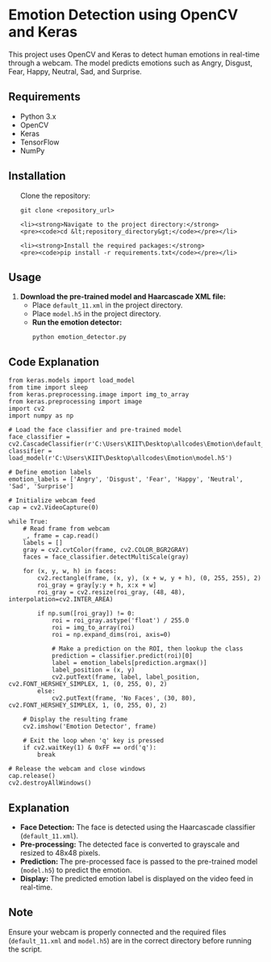 <!DOCTYPE html>
<html lang="en">
<head>
    <meta charset="UTF-8">
    <meta name="viewport" content="width=device-width, initial-scale=1.0">
    <title>Emotion Detection using OpenCV and Keras</title>
</head>
<body>

<h1>Emotion Detection using OpenCV and Keras</h1>

<p>This project uses OpenCV and Keras to detect human emotions in real-time through a webcam. The model predicts emotions such as Angry, Disgust, Fear, Happy, Neutral, Sad, and Surprise.</p>

<h2>Requirements</h2>
<ul>
    <li>Python 3.x</li>
    <li>OpenCV</li>
    <li>Keras</li>
    <li>TensorFlow</li>
    <li>NumPy</li>
</ul>

<h2>Installation</h2>
<ol>
    Clone the repository:
    <pre><code>git clone &lt;repository_url&gt;</code></pre></li>

    <li><strong>Navigate to the project directory:</strong>
    <pre><code>cd &lt;repository_directory&gt;</code></pre></li>

    <li><strong>Install the required packages:</strong>
    <pre><code>pip install -r requirements.txt</code></pre></li>
</ol>

<h2>Usage</h2>
<ol>
    <li><strong>Download the pre-trained model and Haarcascade XML file:</strong>
    <ul>
        <li>Place <code>default_11.xml</code> in the project directory.</li>
        <li>Place <code>model.h5</code> in the project directory.</li>
        <li><strong>Run the emotion detector:</strong>
        <pre><code>python emotion_detector.py</code></pre></li>
    </ul></li>

    
</ol>

<h2>Code Explanation</h2>

<pre><code>from keras.models import load_model
from time import sleep
from keras.preprocessing.image import img_to_array
from keras.preprocessing import image
import cv2
import numpy as np

# Load the face classifier and pre-trained model
face_classifier = cv2.CascadeClassifier(r'C:\Users\KIIT\Desktop\allcodes\Emotion\default_11.xml')
classifier = load_model(r'C:\Users\KIIT\Desktop\allcodes\Emotion\model.h5')

# Define emotion labels
emotion_labels = ['Angry', 'Disgust', 'Fear', 'Happy', 'Neutral', 'Sad', 'Surprise']

# Initialize webcam feed
cap = cv2.VideoCapture(0)

while True:
    # Read frame from webcam
    _, frame = cap.read()
    labels = []
    gray = cv2.cvtColor(frame, cv2.COLOR_BGR2GRAY)
    faces = face_classifier.detectMultiScale(gray)

    for (x, y, w, h) in faces:
        cv2.rectangle(frame, (x, y), (x + w, y + h), (0, 255, 255), 2)
        roi_gray = gray[y:y + h, x:x + w]
        roi_gray = cv2.resize(roi_gray, (48, 48), interpolation=cv2.INTER_AREA)

        if np.sum([roi_gray]) != 0:
            roi = roi_gray.astype('float') / 255.0
            roi = img_to_array(roi)
            roi = np.expand_dims(roi, axis=0)

            # Make a prediction on the ROI, then lookup the class
            prediction = classifier.predict(roi)[0]
            label = emotion_labels[prediction.argmax()]
            label_position = (x, y)
            cv2.putText(frame, label, label_position, cv2.FONT_HERSHEY_SIMPLEX, 1, (0, 255, 0), 2)
        else:
            cv2.putText(frame, 'No Faces', (30, 80), cv2.FONT_HERSHEY_SIMPLEX, 1, (0, 255, 0), 2)
    
    # Display the resulting frame
    cv2.imshow('Emotion Detector', frame)
    
    # Exit the loop when 'q' key is pressed
    if cv2.waitKey(1) & 0xFF == ord('q'):
        break

# Release the webcam and close windows
cap.release()
cv2.destroyAllWindows()
</code></pre>

<h2>Explanation</h2>

<ul>
    <li><strong>Face Detection:</strong> The face is detected using the Haarcascade classifier (<code>default_11.xml</code>).</li>
    <li><strong>Pre-processing:</strong> The detected face is converted to grayscale and resized to 48x48 pixels.</li>
    <li><strong>Prediction:</strong> The pre-processed face is passed to the pre-trained model (<code>model.h5</code>) to predict the emotion.</li>
    <li><strong>Display:</strong> The predicted emotion label is displayed on the video feed in real-time.</li>
</ul>

<h2>Note</h2>

<p>Ensure your webcam is properly connected and the required files (<code>default_11.xml</code> and <code>model.h5</code>) are in the correct directory before running the script.</p>

</body>
</html>
